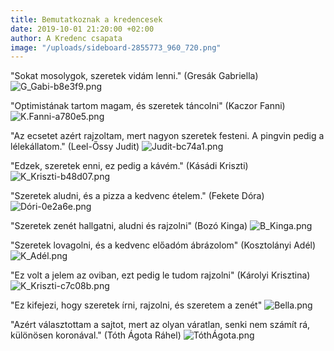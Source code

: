 ```yaml
---
title: Bemutatkoznak a kredencesek
date: 2019-10-01 21:20:00 +02:00
author: A Kredenc csapata
image: "/uploads/sideboard-2855773_960_720.png"
---
```


"Sokat mosolygok, szeretek vidám lenni." (Gresák Gabriella)  
![G_Gabi-b8e3f9.png](https://dynamic0de.github.io//kredenc///uploads/G_Gabi-b8e3f9.png)

"Optimistának tartom magam, és szeretek táncolni" (Kaczor Fanni)  ![K.Fanni-a780e5.png](https://dynamic0de.github.io//kredenc///uploads/K.Fanni-a780e5.png)

"Az ecsetet azért rajzoltam, mert nagyon szeretek festeni. A pingvin pedig a lélekállatom." (Leel-Őssy Judit) 
![Judit-bc74a1.png](https://dynamic0de.github.io//kredenc///uploads/Judit-bc74a1.png)

"Edzek, szeretek enni, ez pedig a kávém." (Kásádi Kriszti)
![K_Kriszti-b48d07.png](https://dynamic0de.github.io//kredenc///uploads/K_Kriszti-b48d07.png)

"Szeretek aludni, és a pizza a kedvenc ételem."  (Fekete Dóra) 
![Dóri-0e2a6e.png](https://dynamic0de.github.io//kredenc///uploads/D%C3%B3ri-0e2a6e.png)

"Szeretek zenét hallgatni, aludni és rajzolni" (Bozó Kinga)
![B_Kinga.png](https://dynamic0de.github.io//kredenc///uploads/B_Kinga.png)

"Szeretek lovagolni, és a kedvenc előadóm ábrázolom" (Kosztolányi Adél) 
![K_Adél.png](https://dynamic0de.github.io//kredenc///uploads/K_Ad%C3%A9l.png)

"Ez volt a jelem az oviban, ezt pedig le tudom rajzolni" (Károlyi Krisztina) 
![K_Kriszti-c7c08b.png](https://dynamic0de.github.io//kredenc///uploads/K_Kriszti-c7c08b.png)

"Ez kifejezi, hogy szeretek írni, rajzolni, és szeretem a zenét"
![Bella.png](https://dynamic0de.github.io//kredenc///uploads/Bella.png)


"Azért választottam a sajtot, mert az olyan váratlan, senki nem számít rá, különösen koronával." (Tóth Ágota Ráhel)
![TóthÁgota.png](https://dynamic0de.github.io//kredenc///uploads/T%C3%B3th%C3%81gota.png)

